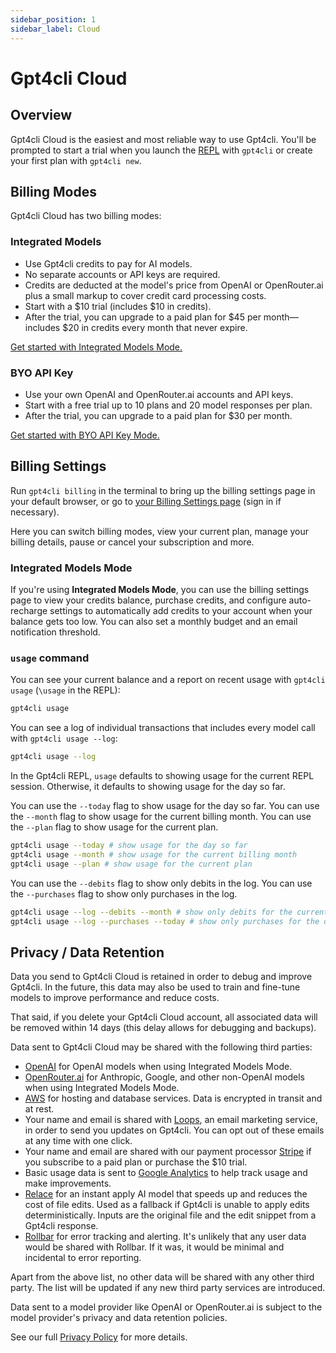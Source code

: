 ```yaml
---
sidebar_position: 1
sidebar_label: Cloud
---
```


# Gpt4cli Cloud

## Overview

Gpt4cli Cloud is the easiest and most reliable way to use Gpt4cli. You'll be prompted to start a trial when you launch the [REPL](../repl.md) with `gpt4cli` or create your first plan with `gpt4cli new`.

## Billing Modes

Gpt4cli Cloud has two billing modes:

### Integrated Models

- Use Gpt4cli credits to pay for AI models.
- No separate accounts or API keys are required.
- Credits are deducted at the model's price from OpenAI or OpenRouter.ai plus a small markup to cover credit card processing costs.
- Start with a $10 trial (includes $10 in credits).
- After the trial, you can upgrade to a paid plan for $45 per month—includes $20 in credits every month that never expire.

[Get started with Integrated Models Mode.](https://app.gpt4cli.khulnasoft.com/start?modelsMode=integrated)


### BYO API Key

- Use your own OpenAI and OpenRouter.ai accounts and API keys.
- Start with a free trial up to 10 plans and 20 model responses per plan.
- After the trial, you can upgrade to a paid plan for $30 per month.

[Get started with BYO API Key Mode.](https://app.gpt4cli.khulnasoft.com/start?modelsMode=byo)

## Billing Settings

Run `gpt4cli billing` in the terminal to bring up the billing settings page in your default browser, or go to [your Billing Settings page](https://app.gpt4cli.khulnasoft.com/settings/billing) (sign in if necessary).

Here you can switch billing modes, view your current plan, manage your billing details, pause or cancel your subscription and more.

### Integrated Models Mode

If you're using **Integrated Models Mode**, you can use the billing settings page to view your credits balance, purchase credits, and configure auto-recharge settings to automatically add credits to your account when your balance gets too low. You can also set a monthly budget and an email notification threshold.

### `usage` command

You can see your current balance and a report on recent usage with `gpt4cli usage` (`\usage` in the REPL):

```bash
gpt4cli usage
```

You can see a log of individual transactions that includes every model call with `gpt4cli usage --log`:

```bash
gpt4cli usage --log
```

In the Gpt4cli REPL, `usage` defaults to showing usage for the current REPL session. Otherwise, it defaults to showing usage for the day so far.

You can use the `--today` flag to show usage for the day so far. You can use the `--month` flag to show usage for the current billing month. You can use the `--plan` flag to show usage for the current plan.

```bash
gpt4cli usage --today # show usage for the day so far
gpt4cli usage --month # show usage for the current billing month
gpt4cli usage --plan # show usage for the current plan
```

You can use the `--debits` flag to show only debits in the log. You can use the `--purchases` flag to show only purchases in the log.

```bash
gpt4cli usage --log --debits --month # show only debits for the current billing month
gpt4cli usage --log --purchases --today # show only purchases for the day so far
```

## Privacy / Data Retention

Data you send to Gpt4cli Cloud is retained in order to debug and improve Gpt4cli. In the future, this data may also be used to train and fine-tune models to improve performance and reduce costs.

That said, if you delete your Gpt4cli Cloud account, all associated data will be removed within 14 days (this delay allows for debugging and backups).

Data sent to Gpt4cli Cloud may be shared with the following third parties:

- [OpenAI](https://openai.com) for OpenAI models when using Integrated Models Mode.
- [OpenRouter.ai](https://openrouter.ai/) for Anthropic, Google, and other non-OpenAI models when using Integrated Models Mode.
- [AWS](https://aws.amazon.com/) for hosting and database services. Data is encrypted in transit and at rest.
- Your name and email is shared with [Loops](https://loops.so/), an email marketing service, in order to send you updates on Gpt4cli. You can opt out of these emails at any time with one click.
- Your name and email are shared with our payment processor [Stripe](https://stripe.com/) if you subscribe to a paid plan or purchase the $10 trial.
- Basic usage data is sent to [Google Analytics](https://analytics.google.com/) to help track usage and make improvements.
- [Relace](https://relace.ai/) for an instant apply AI model that speeds up and reduces the cost of file edits. Used as a fallback if Gpt4cli is unable to apply edits deterministically. Inputs are the original file and the edit snippet from a Gpt4cli response.
- [Rollbar](https://rollbar.com/) for error tracking and alerting. It's unlikely that any user data would be shared with Rollbar. If it was, it would be minimal and incidental to error reporting.

Apart from the above list, no other data will be shared with any other third party. The list will be updated if any new third party services are introduced.

Data sent to a model provider like OpenAI or OpenRouter.ai is subject to the model provider's privacy and data retention policies.

See our full [Privacy Policy](https://gpt4cli.khulnasoft.com/privacy) for more details.
